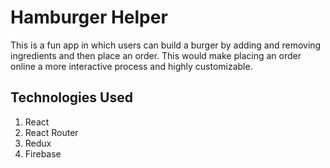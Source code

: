 # Hamburger Helper

This is a fun app in which users can build a burger by adding and removing ingredients and then place an order. This would make placing an order online a more interactive process and highly customizable.

## Technologies Used

1. React
2. React Router
3. Redux
4. Firebase
